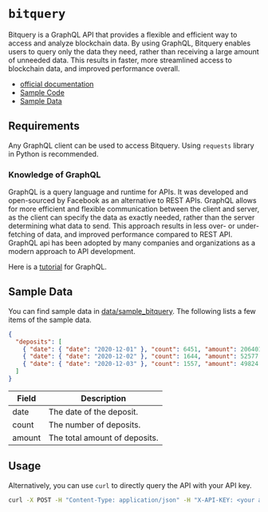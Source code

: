 # `bitquery`

Bitquery is a GraphQL API that provides a flexible and efficient way to access and analyze blockchain data. By using GraphQL, Bitquery enables users to query only the data they need, rather than receiving a large amount of unneeded data. This results in faster, more streamlined access to blockchain data, and improved performance overall. 

- [official documentation](https://bitquery.io/)
- [Sample Code](https://github.com/sunshineluyao/eth-data-collection/blob/main/code/Bitquery.ipynb)
- [Sample Data](https://github.com/sunshineluyao/eth-data-collection/blob/main/data/Bitquery_Ethereum_deposit.csv)

## Requirements

Any GraphQL client can be used to access Bitquery. Using `requests` library in Python is recommended.

### Knowledge of GraphQL

GraphQL is a query language and runtime for APIs. It was developed and open-sourced by Facebook as an alternative to REST APIs. GraphQL allows for more efficient and flexible communication between the client and server, as the client can specify the data as exactly needed, rather than the server determining what data to send. This approach results in less over- or under-fetching of data, and improved performance compared to REST API. GraphQL api has been adopted by many companies and organizations as a modern approach to API development.

Here is a [tutorial](https://graphql.org/learn/) for GraphQL.

## Sample Data

You can find sample data in [data/sample_bitquery](../data/sample_bitquery.json). The following lists a few items of the sample data.

```json
{
  "deposits": [
    { "date": { "date": "2020-12-01" }, "count": 6451, "amount": 206401.0 },
    { "date": { "date": "2020-12-02" }, "count": 1644, "amount": 52577.0 },
    { "date": { "date": "2020-12-03" }, "count": 1557, "amount": 49824.0 }
  ]
}
```

| Field  | Description                   |
| ------ | ----------------------------- |
| date   | The date of the deposit.      |
| count  | The number of deposits.       |
| amount | The total amount of deposits. |

## Usage

Alternatively, you can use `curl` to directly query the API with your API key.

```bash
curl -X POST -H "Content-Type: application/json" -H "X-API-KEY: <your api key>" --data '{"query":"{ ethereum { transfers { date { date } count amount } } }"}' https://graphql.bitquery.io/
```

